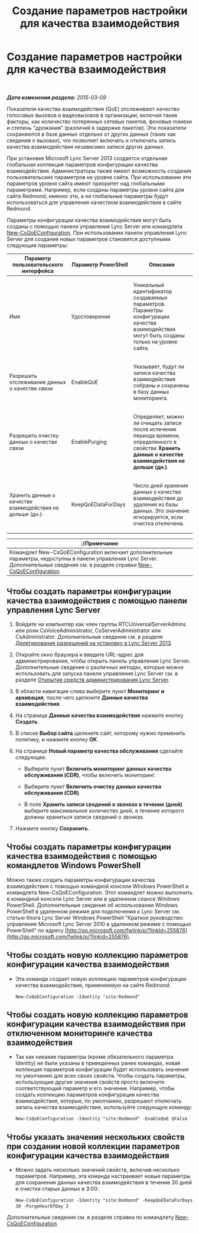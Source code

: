 ﻿---
title: Создание параметров настройки для качества взаимодействия
TOCTitle: Создание параметров настройки для качества взаимодействия
ms:assetid: 64f05569-07c7-4f76-a96b-ea4125a510d5
ms:mtpsurl: https://technet.microsoft.com/ru-ru/library/Gg521006(v=OCS.15)
ms:contentKeyID: 49309982
ms.date: 05/19/2016
mtps_version: v=OCS.15
ms.translationtype: HT
---

# Создание параметров настройки для качества взаимодействия

 

_**Дата изменения раздела:** 2015-03-09_

Показатели качества взаимодействия (QoE) отслеживают качество голосовых вызовов и видеовызовов в организации, включая такие факторы, как количество потерянных сетевых пакетов, фоновые помехи и степень "дрожания" (различий в задержке пакетов). Эти показатели сохраняются в базе данных отдельно от других данных (таких как сведения о вызовах), что позволяет включать и отключать запись качества взаимодействия независимо записи других данных.

При установке Microsoft Lync Server 2013 создается отдельная глобальная коллекция параметров конфигурации качества взаимодействия. Администраторы также имеют возможность создания пользовательских параметров на уровне сайта. При использовании эти параметров уровня сайта имеют приоритет над глобальными параметрами. Например, если созданы параметры уровня сайта для сайта Redmond, именно эти, а не глобальные параметры будут использоваться для управления качеством взаимодействия в сайте Redmond.

Параметры конфигурации качества взаимодействия могут быть созданы с помощью панели управления Lync Server или командлета [New-CsQoEConfiguration](new-csqoeconfiguration.md). При использовании панели управления Lync Server для создания новых параметров становятся доступными следующие параметры:


<table>
<colgroup>
<col style="width: 33%" />
<col style="width: 33%" />
<col style="width: 33%" />
</colgroup>
<thead>
<tr class="header">
<th>Параметр пользовательского интерфейса</th>
<th>Параметр PowerShell</th>
<th>Описание</th>
</tr>
</thead>
<tbody>
<tr class="odd">
<td><p>Имя</p></td>
<td><p>Удостоверение</p></td>
<td><p>Уникальный идентификатор создаваемых параметров. Параметры конфигурации качества взаимодействия могут быть созданы только на уровне сайта.</p></td>
</tr>
<tr class="even">
<td><p>Разрешить отслеживание данных о качестве связи</p></td>
<td><p>EnableQoE</p></td>
<td><p>Указывает, будут ли записи качества взаимодействия собраны и сохранены в базу данных мониторинга.</p></td>
</tr>
<tr class="odd">
<td><p>Разрешить очистку данных о качестве связи</p></td>
<td><p>EnablePurging</p></td>
<td><p>Определяет, можно ли очищать записи после истечения периода времени, определенного в свойстве <strong>Хранить данные о качестве взаимодействия не дольше (дн.)</strong>.</p></td>
</tr>
<tr class="even">
<td><p>Хранить данные о качестве взаимодействия не дольше (дн.):</p></td>
<td><p>KeepQoEDataForDays</p></td>
<td><p>Число дней хранения данных о качестве взаимодействия до удаления из базы данных. Это значение игнорируется, если очистка отключена.</p></td>
</tr>
</tbody>
</table>


<table>
<thead>
<tr class="header">
<th><img src="images/Gg398412.note(OCS.15).gif" title="note" alt="note" />Примечание</th>
</tr>
</thead>
<tbody>
<tr class="odd">
<td>Командлет New-CsQoEConfiguration включает дополнительные параметры, недоступны в панели управления Lync Server. Дополнительные сведения см. в разделе справки <a href="new-csqoeconfiguration.md">New-CsQoEConfiguration</a>.</td>
</tr>
</tbody>
</table>


## Чтобы создать параметры конфигурации качества взаимодействия с помощью панели управления Lync Server

1.  Войдите на компьютер как член группы RTCUniversalServerAdmins или роли CsVoiceAdministrator, CsServerAdministrator или CsAdministrator. Дополнительные сведения см. в разделе [Делегирование разрешений на установку в Lync Server 2013](lync-server-2013-delegate-setup-permissions.md).

2.  Откройте окно браузера и введите URL-адрес для администрирования, чтобы открыть панель управления Lync Server. Дополнительные сведения о различных методах, которые можно использовать для запуска панели управления Lync Server см. в разделе [Открытие средств администрирования Lync Server](lync-server-2013-open-lync-server-administrative-tools.md).

3.  В области навигации слева выберите пункт **Мониторинг и архивация**, после чего щелкните **Данные качества взаимодействия**.

4.  На странице **Данные качества взаимодействия** нажмите кнопку **Создать**.

5.  В списке **Выбор сайта** щелкните сайт, которому нужно применить политику, и нажмите кнопку **ОК**.

6.  На странице **Новый параметр качества обслуживания** сделайте следующее.
    
      - Выберите пункт **Включить мониторинг данных качества обслуживания (CDR)**, чтобы включить мониторинг.
    
      - Выберите пункт **Включить очистку данных качества обслуживания (CDR)**.
    
      - В поле **Хранить записи сведений о звонках в течение (дней)** выберите максимальное количество дней, в течение которого должны храниться записи сведений о звонках.

7.  Нажмите кнопку **Сохранить**.

## Чтобы создать параметры конфигурации качества взаимодействия с помощью командлетов Windows PowerShell

Можно также создать параметры конфигурации качества взаимодействия с помощью командной консоли Windows PowerShell и командлета New-CsQoEConfiguration. Этот командлет можно выполнить в командной консоли Lync Server или в удаленном сеансе Windows PowerShell. Дополнительные сведения об использовании Windows PowerShell в удаленном режиме для подключения к Lync Server см. статью блога Lync Server Windows PowerShell "Краткое руководство: управление Microsoft Lync Server 2010 в удаленном режиме с помощью PowerShell" по адресу [http://go.microsoft.com/fwlink/p/?linkId=255876](http://go.microsoft.com/fwlink/p/?linkid=255876).

## Чтобы создать новую коллекцию параметров конфигурации качества взаимодействия

  - Эта команда создает новую коллекцию параметров конфигурации качества взаимодействия, применяемую на сайте Redmond:
    
        New-CsQoEConfiguration -Identity "site:Redmond"

## Чтобы создать новую коллекцию параметров конфигурации качества взаимодействия при отключенном мониторинге качества взаимодействия

  - Так как никакие параметры (кроме обязательного параметра Identity) не были указаны в приведенных ранее командах, новая коллекция параметров конфигурации будет использовать значения по умолчанию для всех своих свойств. Чтобы создать параметры, использующие другие значения свойств просто включите соответствующий параметр и его значение. Например, чтобы создать коллекцию параметров конфигурации качества взаимодействия, которые, по умолчанию, разрешают отключать запись качества взаимодействия, используйте следующую команду:
    
        New-CsQoEConfiguration -Identity "site:Redmond" -EnableQoE $False

## Чтобы указать значения нескольких свойств при создании новой коллекции параметров конфигурации качества взаимодействия

  - Можно задать несколько значений свойств, включив несколько параметров. Например, эта команда настраивает новые параметры для сохранения данных качества взаимодействия в течение 30 дней и очистки старых данных в 3:00:
    
        New-CsQoEConfiguration -Identity "site:Redmond" -KeepQoEDataForDays 30 -PurgeHourOfDay 3

Дополнительные сведения см. в разделе справки по командлету [New-CsQoEConfiguration](new-csqoeconfiguration.md).

